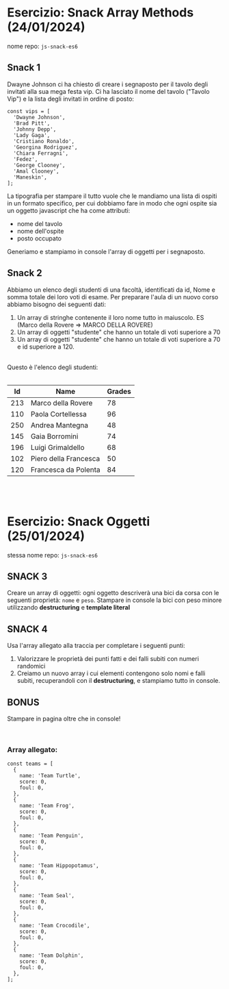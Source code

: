 # Esercizio: Snack Array Methods (24/01/2024)
nome repo: `js-snack-es6`

## Snack 1
Dwayne Johnson ci ha chiesto di creare i segnaposto per il tavolo degli invitati alla sua mega festa vip.
Ci ha lasciato il nome del tavolo ("Tavolo Vip") e la lista degli invitati in ordine di posto:
```
const vips = [
  'Dwayne Johnson',
  'Brad Pitt',
  'Johnny Depp',
  'Lady Gaga',
  'Cristiano Ronaldo',
  'Georgina Rodriguez',
  'Chiara Ferragni',
  'Fedez',
  'George Clooney',
  'Amal Clooney',
  'Maneskin',
];
```
La tipografia per stampare il tutto vuole che le mandiamo una lista di ospiti in un formato specifico, per cui dobbiamo fare in modo che ogni ospite sia un oggetto javascript che ha come attributi:
- nome del tavolo
- nome dell'ospite
- posto occupato

Generiamo e stampiamo in console l'array di oggetti per i segnaposto.

## Snack 2
Abbiamo un elenco degli studenti di una facoltà, identificati da id, Nome e somma totale dei loro voti di esame.
Per preparare l'aula di un nuovo corso abbiamo bisogno dei seguenti dati:
1. Un array di stringhe contenente il loro nome tutto in maiuscolo. ES (Marco della Rovere => MARCO DELLA ROVERE)
2. Un array di oggetti "studente" che hanno un totale di voti superiore a 70
3. Un array di oggetti "studente" che hanno un totale di voti superiore a 70 e id superiore a 120.
<br><br>

Questo è l'elenco degli studenti: <br><br>

| Id  | Name                  | Grades |
| --- | --------------------- | ------ |
| 213 | Marco della Rovere    | 78     |
| 110 | Paola Cortellessa     | 96     |
| 250 | Andrea Mantegna       | 48     |
| 145 | Gaia Borromini        | 74     |
| 196 | Luigi Grimaldello     | 68     |
| 102 | Piero della Francesca | 50     |
| 120 | Francesca da Polenta  | 84     |

<br><br>

# Esercizio: Snack Oggetti (25/01/2024)
stessa nome repo: `js-snack-es6`

## SNACK 3
Creare un array di oggetti: ogni oggetto descriverà una bici da corsa con le seguenti proprietà: `nome` e `peso`.
Stampare in console la bici con peso minore utilizzando **destructuring** e **template literal**

## SNACK 4
Usa l'array allegato alla traccia per completare i seguenti punti:
1. Valorizzare le proprietà dei punti fatti e dei falli subiti con numeri randomici
2. Creiamo un nuovo array i cui elementi contengono solo nomi e falli subiti, recuperandoli con il **destructuring**, e stampiamo tutto in console.

## BONUS
Stampare in pagina oltre che in console!

<br>

### Array allegato:
```
const teams = [
  {
    name: 'Team Turtle',
    score: 0,
    foul: 0,
  },
  {
    name: 'Team Frog',
    score: 0,
    foul: 0,
  },
  {
    name: 'Team Penguin',
    score: 0,
    foul: 0,
  },
  {
    name: 'Team Hippopotamus',
    score: 0,
    foul: 0,
  },
  {
    name: 'Team Seal',
    score: 0,
    foul: 0,
  },
  {
    name: 'Team Crocodile',
    score: 0,
    foul: 0,
  },
  {
    name: 'Team Dolphin',
    score: 0,
    foul: 0,
  },
];
```